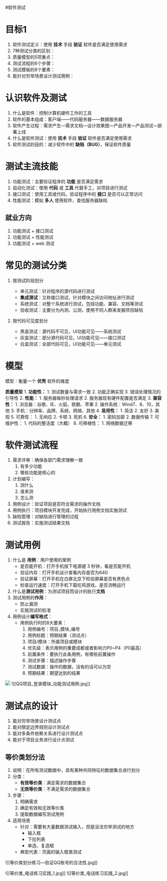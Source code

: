#软件测试

# 目标1

1. 软件测试定义：使用 **技术** 手段 **验证** 软件是否满足使用需求
2. 7种测试分类的区别：
3. 质量模型的5项重点：
4. 测试流程的6个步骤：
5. 测试模板的8个要素：
6. 能针对穷举场景设计测试用例：

# 认识软件及测试

1. 什么是软件：控制计算机硬件工作的工具
2. 软件的基本组成：客户端——代码服务器——数据服务器
3. 软件产生过程：需求产生—需求文档—设计效果图—产品开发—产品测试—部署上线
4. 什么是软件测试：使用 **技术** 手段 **验证** 软件是否满足使用需求
5. 软件测试的目的：减少软件中的 **缺陷（BUG）**，保证软件质量

# 测试主流技能

1. 功能测试：主要验证程序的 **功能** 是否满足需求
2. 自动化测试：使用 **代码** 或 **工具** 代替手工，对项目进行测试
3. 接口测试：使用工具或代码，验证程序中的 **接口** 是否可以正常访问
4. 性能测试：模拟 **多人** 使用软件，查找服务器缺陷

## 就业方向

1. 功能测试 + 接口测试
2. 功能测试 + 性能测试
3. 功能测试 + web 测试

# 常见的测试分类

1. 按测试阶段划分
	- 单元测试：针对程序的源代码进行测试
	- **集成测试**：又称接口测试，针对模块之间访问地址进行测试
	- 系统测试：对整个系统进行测试，包括功能、兼容、文档等测试
	- 验收测试：主要分为内测、公测，使用不同人群来发掘项目缺陷

2. 按代码可见度划分
	- 黑盒测试：源代码不可见，UI功能可见——系统测试
	- 灰盒测试：部分源代码可见，UI功能可见——接口测试
	- 白盒测试：全部代码可见，UI功能可见——单元测试

# 模型

模型：衡量一个 **优秀** 软件的维度

**质量模型**
	1. **功能性：**
		1. 测试数量与需求一致
		2. 功能正确实现
		3. 错误处理情况的引导性
	2. **性能：**
		1. 服务器每秒处理请求
		2. 服务器现有硬件配置是否满足
	3. **兼容性：**
		1. 浏览器：谷歌、IE、火狐、欧鹏、苹果
		2. 操作系统：Wind7、8、10，其他
		3. 手机：分辨率、品牌、系统、网络、其他
	4. **易用性：**
		1. 简洁
		2. 友好
		3. 美观
	5. 可靠性：
		1. 无响应
		2. 卡顿
		3. 死机
	6. **安全：**
		1. 密码加密
		2. 数据传输
	7. 可维护性：
		1. 代码的整洁度（大概）
	8. 可移植性：
		1. 网络数据迁移

# 软件测试流程

1. 需求评审：确保各部门需求理解一致
	1. 有多少功能
	2. 哪些功能是核心的
2. 计划编写：
	1. 测什么
	2. 谁来测
	3. 怎么测
3. 用例设计：验证项目是否符合需求的操作文档
4. 用例执行：项目模块开发完成，开始执行用例文档实施测试
5. 缺陷管理：对缺陷进行管理的过程
6. 测试报告：实施测试结果文档

# 测试用例

1. 什么是 **用例**：用户使用的案例
	- 是否能开机：打开手机按下电源键 3 秒钟，看是否能开机
	- 验证内存：打开手机设计查看内存是否为64G
	- 验证屏幕：打开手机在白屏北京下检验屏幕是否有黑色点
	- 检查运行速度：打开手机下载吃鸡游戏，是否流畅运行
2. 什么是**测试用例**：为测试项目而设计的执行**文档**
3. 测试用例的**作用**：
	- 防止漏测
	- 实施测试的标准
4. 用例设计**编写格式**：
	- 用例执行时的8大要素：
		1. 用例编号：项目_模块_编号
		2. 用例标题：预期结果（测试点）
		3. 项目/模块：所属项目或模块
		4. 优先级：表示用例的重要成都或者影响力P0~P4（P0最高）
		5. 前置条件：要执行此条用例，有哪些前置操作
		6. 测试步骤：描述操作步骤
		7. 测试数据：操作的数据，没有的话可以为空
		8. 预期结果：期望达到的结果

![](obsidian://open?vault=%E7%AC%AC%E4%BA%8C%E5%A4%A7%E8%84%91&file=%E7%BC%96%E7%A8%8B%E7%9F%A5%E8%AF%86%2F%E6%B5%8B%E8%AF%95%E5%9F%B9%E8%AE%AD%2F%E5%9B%BE%E7%89%87%2FQQ%E9%A1%B9%E7%9B%AE_%E7%99%BB%E5%BD%95%E6%A8%A1%E5%9D%97_%E5%8A%9F%E8%83%BD%E6%B5%8B%E8%AF%95%E7%94%A8%E4%BE%8B.jpg)
![[QQ项目_登录模块_功能测试用例.jpg]]

# 测试点的设计

1. 能对穷举场景设计测试点
2. 能对限定边界规则设计测试点
3. 能对多条件依赖关系进行设计测试点
4. 能对于项目业务进行设计点测试

## 等价类划分法
1. 说明：在所有测试数据中，具有某种共同特征的数据集合进行划分
2. 分类：
	- **有效等价类**：满足需求的数据集合
	- **无效等价类**：不满足需求的数据集合
3. 步骤：
	1. 明确需求
	2. 确定有效和无效等价类
	3. 提取数据编写测试用例
4. 适用场景
	- 针对：需要有大量数据测试输入，但是没法穷举测试的地方
		- 输入框
		- 下拉列表
		- 单选、复选框
	- 典型代表：页面的输入框类测试

![[等价类划分练习—验证QQ账号的合法性.jpg]]

![[等价类_电话练习实践_1.jpg]]
![[等价类_电话练习实践_2.jpg]]


